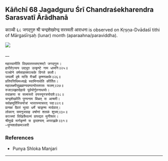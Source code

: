 ## Kāñchī 68 Jagadguru Śrī Chandraśekharendra Sarasvatī Ārādhanā
काञ्ची ६८ जगद्गुरु श्री चन्द्रशेखरेन्द्र सरस्वती आराधना is observed on Kṛṣṇa-Dvādaśī tithi of Mārgaśīrṣaḥ (lunar) month (aparaahna/paraviddha).

![](https://github.com/sanskrit-coders/jyotisha/blob/master/jyotisha/panchangam/temporal/festival/images/kanchi-jagadgurus/jagadguru-68.jpg)

__

```
महास्वामीति विख्यातस्त्वष्टषष्टो जगद्गुरुः।
हारीतेऽन्वय उद्भूत उत्कृष्टे नाम धामनि॥२५॥
पञ्चोने वर्षसाहस्रपञ्चके विगते कलौ।
जयवर्षे वृषे मासि मैत्रर्क्षे कृष्णपक्षके॥२६॥
प्रतिपत्तिथिमध्याह्ने स्वामिनाथेति कीर्तितः।
महालक्ष्मीसुब्रह्मण्यदम्पत्योस्तपसः फलम्॥२७॥
रुजाऽपहृतदेहत्वे पूर्वयोर्गुरुनाथयोः।
तदाज्ञया स सन्न्यस्तो वयस्यूनत्रयोदशे॥२८॥
चन्द्रशेखरेति पुण्यनाम बिभ्रत् स आश्रमी।
सर्वज्ञमूर्तिस्त्रिर्यात्रां भारतस्याचरत् पदा॥२९॥
प्रत्यक्षं दैवतं भूत्वा धर्मे चाकृष्य मार्दवात्।
लोकान् समनुजग्राह वर्षाणां शतकं शुभम्॥३०॥
काञ्च्यां विदेहकैवल्यं प्रापद्यत मुनीश्वरः।
श्रीमुखे मार्गकृष्णे स द्वादश्याम् अपराह्णके॥३१॥
—पुण्यश्लोकमञ्जरी
```
### References
* Punya Shloka Manjari


---
